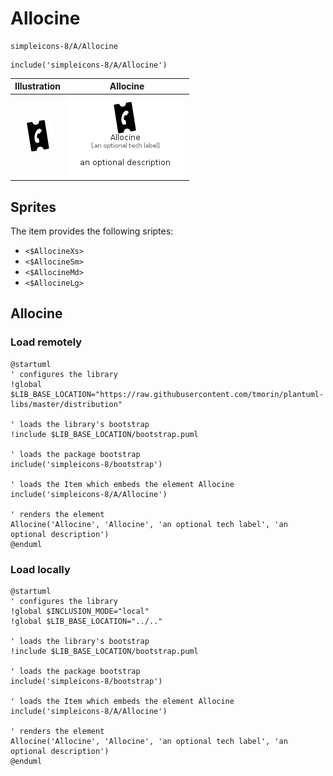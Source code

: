 # Allocine


```text
simpleicons-8/A/Allocine
```

```text
include('simpleicons-8/A/Allocine')
```



| Illustration | Allocine |
| :---: | :---: |
| ![illustration for Illustration](../../simpleicons-8/A/Allocine.png) | ![illustration for Allocine](../../simpleicons-8/A/Allocine.Local.png) |



## Sprites
The item provides the following sriptes:

- `<$AllocineXs>`
- `<$AllocineSm>`
- `<$AllocineMd>`
- `<$AllocineLg>`





## Allocine

### Load remotely
```plantuml
@startuml
' configures the library
!global $LIB_BASE_LOCATION="https://raw.githubusercontent.com/tmorin/plantuml-libs/master/distribution"

' loads the library's bootstrap
!include $LIB_BASE_LOCATION/bootstrap.puml

' loads the package bootstrap
include('simpleicons-8/bootstrap')

' loads the Item which embeds the element Allocine
include('simpleicons-8/A/Allocine')

' renders the element
Allocine('Allocine', 'Allocine', 'an optional tech label', 'an optional description')
@enduml
```

### Load locally
```plantuml
@startuml
' configures the library
!global $INCLUSION_MODE="local"
!global $LIB_BASE_LOCATION="../.."

' loads the library's bootstrap
!include $LIB_BASE_LOCATION/bootstrap.puml

' loads the package bootstrap
include('simpleicons-8/bootstrap')

' loads the Item which embeds the element Allocine
include('simpleicons-8/A/Allocine')

' renders the element
Allocine('Allocine', 'Allocine', 'an optional tech label', 'an optional description')
@enduml
```

